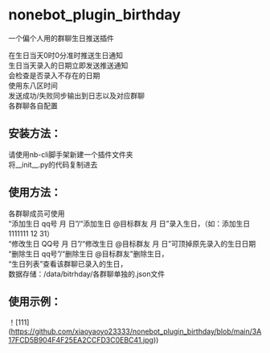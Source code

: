 # nonebot_plugin_birthday
一个偏个人用的群聊生日推送插件<br>

在生日当天0时0分准时推送生日通知<br>
生日当天录入的日期立即发送推送通知<br>
会检查是否录入不存在的日期<br>
使用东八区时间<br>
发送成功/失败同步输出到日志以及对应群聊<br>
各群聊各自配置<br>




## 安装方法：<br>
请使用nb-cli脚手架新建一个插件文件夹<br>
将__init__.py的代码复制进去<br>

## 使用方法：<br>
各群聊成员可使用<br>
“添加生日 qq号 月 日”/“添加生日 @目标群友 月 日”录入生日，（如：添加生日 1111111 12 31）<br>
“修改生日 QQ号 月 日”/“修改生日 @目标群友 月 日”可顶掉原先录入的生日日期<br>
“删除生日 qq号”/“删除生日 @目标群友”删除生日，<br>
“生日列表”查看该群聊已录入的生日，<br>
数据存储：/data/bitrhday/各群聊单独的.json文件

## 使用示例：<br>
！[111] (https://github.com/xiaoyaoyo23333/nonebot_plugin_birthday/blob/main/3A17FCD5B904F4F25EA2CCFD3C0EBC41.jpg))
